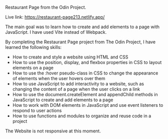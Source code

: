 Restaurant Page from the Odin Project.

Live link: https://restaurant-page213.netlify.app/

The main goal was to learn how to create and add elements to a page with JavaScript. I have used Vite instead of Webpack.

By completing the Restaurant Page project from The Odin Project, I have learned the following skills:

- How to create and style a website using HTML and CSS
- How to use the position, display, and flexbox properties in CSS to layout elements on a page
- How to use the :hover pseudo-class in CSS to change the appearance of elements when the user hovers over them
- How to use JavaScript to add interactivity to a website, such as changing the content of a page when the user clicks on a link
- How to use the document.createElement and appendChild methods in JavaScript to create and add elements to a page
- How to work with DOM elements in JavaScript and use event listeners to respond to user actions
- How to use functions and modules to organize and reuse code in a project



The Website is not responsive at this moment. 
